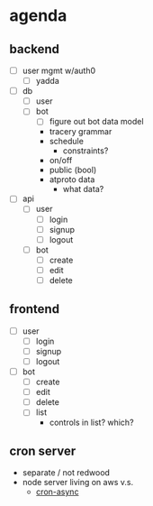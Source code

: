 # agenda

## backend

- [ ] user mgmt w/auth0
  - [ ] yadda
- [ ] db
  - [ ] user
  - [ ] bot
    - [ ] figure out bot data model
    - tracery grammar
    - schedule
      - constraints?
    - on/off
    - public (bool)
    - atproto data
      - what data?
- [ ] api
  - [ ] user
    - [ ] login
    - [ ] signup
    - [ ] logout
  - [ ] bot
    - [ ] create
    - [ ] edit
    - [ ] delete

## frontend

- [ ] user
  - [ ] login
  - [ ] signup
  - [ ] logout
- [ ] bot
  - [ ] create
  - [ ] edit
  - [ ] delete
  - [ ] list
    - controls in list? which?

## cron server

- separate / not redwood
- node server living on aws v.s.
  - [cron-async](https://www.npmjs.com/package/cron-async)
